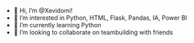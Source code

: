 - 👋 Hi, I’m @Xevidomi!
- 👀 I’m interested in Python, HTML, Flask, Pandas, IA, Power BI
- 🌱 I’m currently learning Python
- 💞️ I’m looking to collaborate on teambuilding with friends


<!---
Xevidomi/Xevidomi is a ✨ special ✨ repository because its `README.md` (this file) appears on your GitHub profile.
You can click the Preview link to take a look at your changes.
--->
